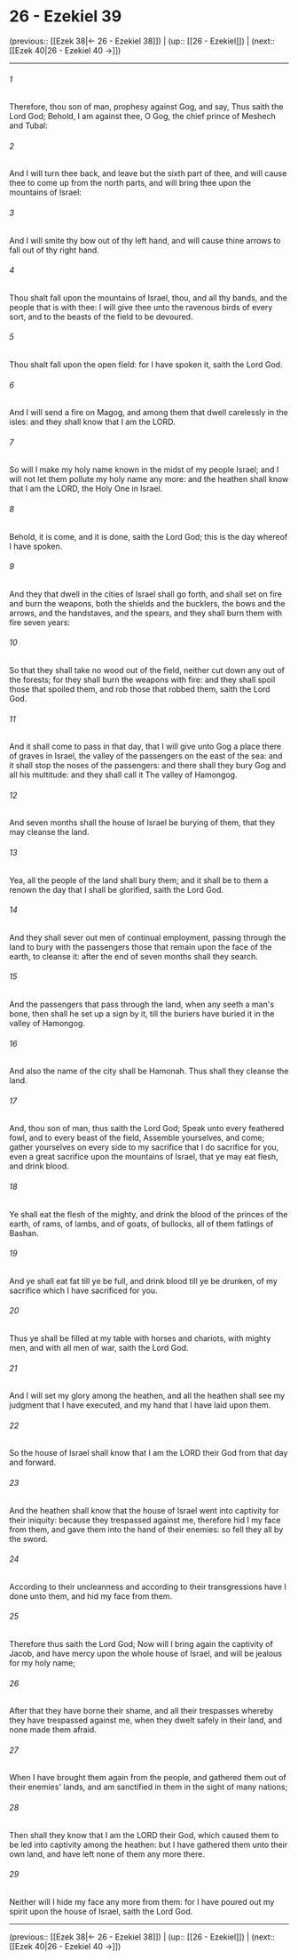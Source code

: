 # 26 - Ezekiel 39

(previous:: [[Ezek 38|← 26 - Ezekiel 38]]) | (up:: [[26 - Ezekiel]]) | (next:: [[Ezek 40|26 - Ezekiel 40 →]])

***


###### 1 
Therefore, thou son of man, prophesy against Gog, and say, Thus saith the Lord God; Behold, I am against thee, O Gog, the chief prince of Meshech and Tubal: 

###### 2 
And I will turn thee back, and leave but the sixth part of thee, and will cause thee to come up from the north parts, and will bring thee upon the mountains of Israel: 

###### 3 
And I will smite thy bow out of thy left hand, and will cause thine arrows to fall out of thy right hand. 

###### 4 
Thou shalt fall upon the mountains of Israel, thou, and all thy bands, and the people that is with thee: I will give thee unto the ravenous birds of every sort, and to the beasts of the field to be devoured. 

###### 5 
Thou shalt fall upon the open field: for I have spoken it, saith the Lord God. 

###### 6 
And I will send a fire on Magog, and among them that dwell carelessly in the isles: and they shall know that I am the LORD. 

###### 7 
So will I make my holy name known in the midst of my people Israel; and I will not let them pollute my holy name any more: and the heathen shall know that I am the LORD, the Holy One in Israel. 

###### 8 
Behold, it is come, and it is done, saith the Lord God; this is the day whereof I have spoken. 

###### 9 
And they that dwell in the cities of Israel shall go forth, and shall set on fire and burn the weapons, both the shields and the bucklers, the bows and the arrows, and the handstaves, and the spears, and they shall burn them with fire seven years: 

###### 10 
So that they shall take no wood out of the field, neither cut down any out of the forests; for they shall burn the weapons with fire: and they shall spoil those that spoiled them, and rob those that robbed them, saith the Lord God. 

###### 11 
And it shall come to pass in that day, that I will give unto Gog a place there of graves in Israel, the valley of the passengers on the east of the sea: and it shall stop the noses of the passengers: and there shall they bury Gog and all his multitude: and they shall call it The valley of Hamongog. 

###### 12 
And seven months shall the house of Israel be burying of them, that they may cleanse the land. 

###### 13 
Yea, all the people of the land shall bury them; and it shall be to them a renown the day that I shall be glorified, saith the Lord God. 

###### 14 
And they shall sever out men of continual employment, passing through the land to bury with the passengers those that remain upon the face of the earth, to cleanse it: after the end of seven months shall they search. 

###### 15 
And the passengers that pass through the land, when any seeth a man's bone, then shall he set up a sign by it, till the buriers have buried it in the valley of Hamongog. 

###### 16 
And also the name of the city shall be Hamonah. Thus shall they cleanse the land. 

###### 17 
And, thou son of man, thus saith the Lord God; Speak unto every feathered fowl, and to every beast of the field, Assemble yourselves, and come; gather yourselves on every side to my sacrifice that I do sacrifice for you, even a great sacrifice upon the mountains of Israel, that ye may eat flesh, and drink blood. 

###### 18 
Ye shall eat the flesh of the mighty, and drink the blood of the princes of the earth, of rams, of lambs, and of goats, of bullocks, all of them fatlings of Bashan. 

###### 19 
And ye shall eat fat till ye be full, and drink blood till ye be drunken, of my sacrifice which I have sacrificed for you. 

###### 20 
Thus ye shall be filled at my table with horses and chariots, with mighty men, and with all men of war, saith the Lord God. 

###### 21 
And I will set my glory among the heathen, and all the heathen shall see my judgment that I have executed, and my hand that I have laid upon them. 

###### 22 
So the house of Israel shall know that I am the LORD their God from that day and forward. 

###### 23 
And the heathen shall know that the house of Israel went into captivity for their iniquity: because they trespassed against me, therefore hid I my face from them, and gave them into the hand of their enemies: so fell they all by the sword. 

###### 24 
According to their uncleanness and according to their transgressions have I done unto them, and hid my face from them. 

###### 25 
Therefore thus saith the Lord God; Now will I bring again the captivity of Jacob, and have mercy upon the whole house of Israel, and will be jealous for my holy name; 

###### 26 
After that they have borne their shame, and all their trespasses whereby they have trespassed against me, when they dwelt safely in their land, and none made them afraid. 

###### 27 
When I have brought them again from the people, and gathered them out of their enemies' lands, and am sanctified in them in the sight of many nations; 

###### 28 
Then shall they know that I am the LORD their God, which caused them to be led into captivity among the heathen: but I have gathered them unto their own land, and have left none of them any more there. 

###### 29 
Neither will I hide my face any more from them: for I have poured out my spirit upon the house of Israel, saith the Lord God.

***

(previous:: [[Ezek 38|← 26 - Ezekiel 38]]) | (up:: [[26 - Ezekiel]]) | (next:: [[Ezek 40|26 - Ezekiel 40 →]])
